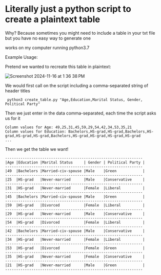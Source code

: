 # Literally just a python script to create a plaintext table

Why? Because sometimes you might need to include a table in your txt file but you have no easy way to generate one

works on my computer running python3.7

Example Usage:

Pretend we wanted to recreate this table in plaintext:

![Screenshot 2024-11-16 at 1 36 38 PM](https://github.com/user-attachments/assets/2229c7e5-5686-4cf9-b271-33b8127e55ab)

We would first call on the script including a comma-separated string of header titles

` 
python3 create_table.py "Age,Education,Marital Status, Gender, Political Party"
`

Then we just enter in the data comma-separated, each time the script asks us for it

```
Column values for Age: 49,25,31,45,59,29,54,42,34,53,35,21
Column values for Education: Bachelors,HS-grad,HS-grad,Bachelors,HS-grad,HS-grad,HS-grad,Bachelors,HS-grad,HS-grad,HS-grad,HS-grad
...
```

Then we get the table we want!
```
---------------------------------------------------------------
|Age |Education |Marital Status     | Gender | Political Party |
---------------------------------------------------------------
|49  |Bachelors |Married-civ-spouse |Male    |Green            |
---------------------------------------------------------------
|25  |HS-grad   |Never-married      |Male    |Conservative     |
---------------------------------------------------------------
|31  |HS-grad   |Never-married      |Female  |Liberal          |
---------------------------------------------------------------
|45  |Bachelors |Married-civ-spouse |Male    |Green            |
---------------------------------------------------------------
|59  |HS-grad   |Divorced           |Female  |Liberal          |
---------------------------------------------------------------
|29  |HS-grad   |Never-married      |Male    |Conservative     |
---------------------------------------------------------------
|54  |HS-grad   |Divorced           |Female  |Liberal          |
---------------------------------------------------------------
|42  |Bachelors |Married-civ-spouse |Male    |Conservative     |
---------------------------------------------------------------
|34  |HS-grad   |Never-married      |Female  |Liberal          |
---------------------------------------------------------------
|53  |HS-grad   |Divorced           |Female  |Green            |
---------------------------------------------------------------
|35  |HS-grad   |Never-married      |Female  |Conservative     |
---------------------------------------------------------------
|21  |HS-grad   |Never-married      |Male    |Green            |
---------------------------------------------------------------
```
